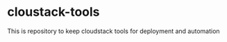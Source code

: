cloustack-tools
===============

This is repository to keep cloudstack tools for deployment and automation 
